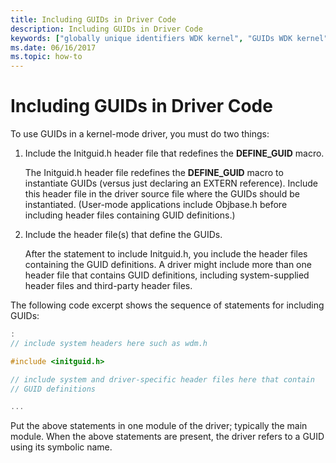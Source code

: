 ```yaml
---
title: Including GUIDs in Driver Code
description: Including GUIDs in Driver Code
keywords: ["globally unique identifiers WDK kernel", "GUIDs WDK kernel", "identifiers WDK GUIDs"]
ms.date: 06/16/2017
ms.topic: how-to
---
```


# Including GUIDs in Driver Code





To use GUIDs in a kernel-mode driver, you must do two things:

1.  Include the Initguid.h header file that redefines the **DEFINE\_GUID** macro.

    The Initguid.h header file redefines the **DEFINE\_GUID** macro to instantiate GUIDs (versus just declaring an EXTERN reference). Include this header file in the driver source file where the GUIDs should be instantiated. (User-mode applications include Objbase.h before including header files containing GUID definitions.)

2.  Include the header file(s) that define the GUIDs.

    After the statement to include Initguid.h, you include the header files containing the GUID definitions. A driver might include more than one header file that contains GUID definitions, including system-supplied header files and third-party header files.

The following code excerpt shows the sequence of statements for including GUIDs:

```cpp
:
// include system headers here such as wdm.h

#include <initguid.h>

// include system and driver-specific header files here that contain
// GUID definitions

...
```

Put the above statements in one module of the driver; typically the main module. When the above statements are present, the driver refers to a GUID using its symbolic name.








